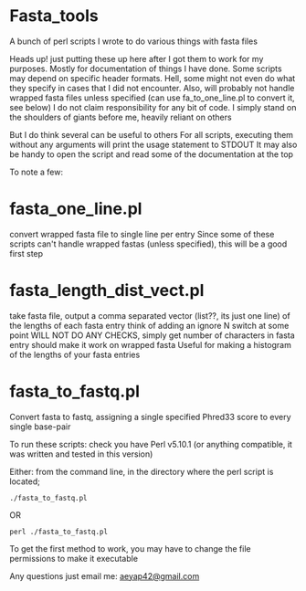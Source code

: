 # Fasta_tools
A bunch of perl scripts I wrote to do various things with fasta files

Heads up! just putting these up here after I got them to work for my purposes.
Mostly for documentation of things I have done.
Some scripts may depend on specific header formats.
Hell, some might not even do what they specify in cases that I did not encounter.
Also, will probably not handle wrapped fasta files unless specified (can use fa_to_one_line.pl to convert it, see below)
I do not claim responsibility for any bit of code.
I simply stand on the shoulders of giants before me, heavily reliant on others

But I do think several can be useful to others
For all scripts, executing them without any arguments will print the usage statement to STDOUT
It may also be handy to open the script and read some of the documentation at the top

To note a few:

# fasta_one_line.pl
convert wrapped fasta file to single line per entry
Since some of these scripts can't handle wrapped fastas (unless specified), this will be a good first step

# fasta_length_dist_vect.pl
take fasta file, output a comma separated vector (list??, its just one line) of the lengths of each fasta entry
think of adding an ignore N switch at some point
WILL NOT DO ANY CHECKS, simply get number of characters in fasta entry
should make it work on wrapped fasta
Useful for making a histogram of the lengths of your fasta entries

# fasta_to_fastq.pl
Convert fasta to fastq, assigning a single specified Phred33 score to every single base-pair

To run these scripts:
check you have Perl v5.10.1 (or anything compatible, it was written and tested in this version)

Either:
from the command line, in the directory where the perl script is located;

<code>./fasta_to_fastq.pl</code>

OR

<code>perl ./fasta_to_fastq.pl</code>

To get the first method to work, you may have to change the file permissions to make it executable

Any questions just email me:
aeyap42@gmail.com
